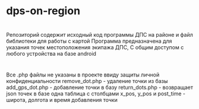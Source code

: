 # dps-on-region
#
Репозиторий содержит исходный код программы ДПС на районе и файл библиотеки для работы 
с картой 
Программа предназначена для указания точек местоположения экипажа ДПС, 
С общим доступом с любого устройства на базе android
#

Все .php файлы не указаны в проекте ввиду защиты личной конфиденциальности
remove_dot.php - удаление точки из базы
add_gps_dot.php - добавление точки в базу
return_dots.php - возвращает json точек
в базе одна таблица с столбцами x_pos, y_pos и post_time - широта, долгота и время добавления точки
